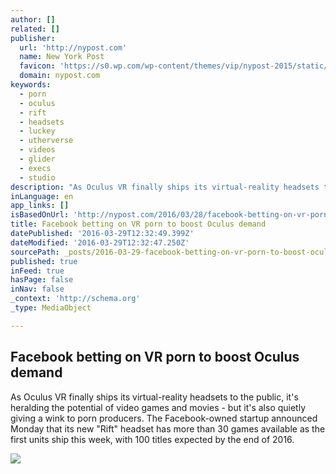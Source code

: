 ```yaml
---
author: []
related: []
publisher:
  url: 'http://nypost.com'
  name: New York Post
  favicon: 'https://s0.wp.com/wp-content/themes/vip/nypost-2015/static/images/favicon-nypost/favicon.ico'
  domain: nypost.com
keywords:
  - porn
  - oculus
  - rift
  - headsets
  - luckey
  - utherverse
  - videos
  - glider
  - execs
  - studio
description: "As Oculus VR finally ships its virtual-reality headsets to the public, it's heralding the potential of video games and movies - but it's also quietly giving a wink to porn producers. The Facebook-owned startup announced Monday that its new \"Rift\" headset has more than 30 games available as the first units ship this week, with 100 titles expected by the end of 2016."
inLanguage: en
app_links: []
isBasedOnUrl: 'http://nypost.com/2016/03/28/facebook-betting-on-vr-porn-to-boost-oculus-demand/'
title: Facebook betting on VR porn to boost Oculus demand
datePublished: '2016-03-29T12:32:49.399Z'
dateModified: '2016-03-29T12:32:47.250Z'
sourcePath: _posts/2016-03-29-facebook-betting-on-vr-porn-to-boost-oculus-demand.md
published: true
inFeed: true
hasPage: false
inNav: false
_context: 'http://schema.org'
_type: MediaObject

---
```

<article style=""><h1>Facebook betting on VR porn to boost Oculus demand</h1><p>As Oculus VR finally ships its virtual-reality headsets to the public, it's heralding the potential of video games and movies - but it's also quietly giving a wink to porn producers. The Facebook-owned startup announced Monday that its new "Rift" headset has more than 30 games available as the first units ship this week, with 100 titles expected by the end of 2016.</p><img src="https://thenypost.files.wordpress.com/2016/03/virtual_reality-comparison_124840709.jpg?quality=100&amp;strip=all&amp;w=1024" /></article>